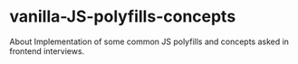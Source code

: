 # vanilla-JS-polyfills-concepts
 About Implementation of some common JS polyfills and concepts asked in frontend interviews.
